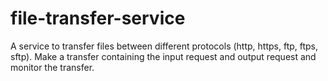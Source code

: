 # file-transfer-service
A service to transfer files between different protocols (http, https, ftp, ftps, sftp). Make a transfer containing the input request and output request and monitor the transfer.

